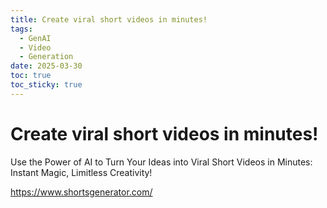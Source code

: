 ```yaml
---
title: Create viral short videos in minutes!
tags:
  - GenAI
  - Video
  - Generation
date: 2025-03-30
toc: true
toc_sticky: true
---
```


# Create viral short videos in minutes!
Use the Power of AI to Turn Your Ideas into Viral Short Videos in Minutes: Instant Magic, Limitless Creativity!

https://www.shortsgenerator.com/